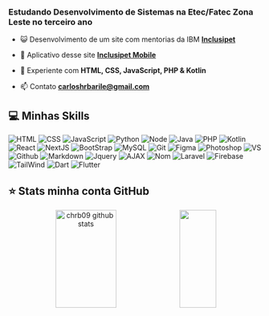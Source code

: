 <!-- Todo: Mudar Introdução -->
### Estudando Desenvolvimento de Sistemas na Etec/Fatec Zona Leste no terceiro ano

- 😺 Desenvolvimento de um site com mentorias da IBM **[Inclusipet](https://github.com/Chrb09/InclusipetProject)**

- 📱 Aplicativo desse site **[Inclusipet Mobile](https://github.com/Chrb09/InclusipetProject_Mobile)**

- 🥴 Experiente com **HTML, CSS, JavaScript, PHP & Kotlin**

- 📫 Contato **carloshrbarile@gmail.com**

## 💻 Minhas Skills
<!-- Todo: Separar isso -->
![HTML](https://img.shields.io/badge/HTML-ff627f?style=for-the-badge&logo=html5&logoColor=white)
![CSS](https://img.shields.io/badge/CSS-ff627f?&style=for-the-badge&logo=css3&logoColor=white)
![JavaScript](https://img.shields.io/badge/JavaScript-ff627f?style=for-the-badge&logo=javascript&logoColor=white)
![Python](https://img.shields.io/badge/Python-7d6472?style=for-the-badge&logo=python&logoColor=white)
![Node](https://img.shields.io/badge/Node.js-7d6472?style=for-the-badge&logo=node.js&logoColor=white)
![Java](https://img.shields.io/badge/Java-7d6472?style=for-the-badge&logo=apachenetbeanside&logoColor=white)
![PHP](https://img.shields.io/badge/PHP-ff627f?style=for-the-badge&logo=php&logoColor=white)
![Kotlin](https://img.shields.io/badge/Kotlin-ff627f?&style=for-the-badge&logo=kotlin&logoColor=white)
![React](https://img.shields.io/badge/React-ff627f?style=for-the-badge&logo=react&logoColor=white)
![NextJS](https://img.shields.io/badge/NextJS-ff627f?style=for-the-badge&logo=nextdotjs&logoColor=white)
![BootStrap](https://img.shields.io/badge/Bootstrap-7d6472?style=for-the-badge&logo=bootstrap&logoColor=white)
![MySQL](https://img.shields.io/badge/MySQL-ff627f?style=for-the-badge&logo=mysql&logoColor=white)
![Git](https://img.shields.io/badge/Git-ff627f?style=for-the-badge&logo=git&logoColor=white)
![Figma](https://img.shields.io/badge/figma-ff627f.svg?style=for-the-badge&logo=figma&logoColor=white)
![Photoshop](https://img.shields.io/badge/Adobe%20Photoshop-ff627f?style=for-the-badge&logo=Adobe%20Photoshop&logoColor=white)
![VS](https://img.shields.io/badge/VSCode-ff627f?style=for-the-badge&logo=visual%20studio%20code&logoColor=white)
![Github](https://img.shields.io/badge/Github-ff627f?style=for-the-badge&logo=github&logoColor=white)
![Markdown](https://img.shields.io/badge/Markdown-ff627f?style=for-the-badge&logo=markdown&logoColor=white)
![Jquery](https://img.shields.io/badge/Jquery-ff627f?style=for-the-badge&logo=jquery&logoColor=white)
![AJAX](https://img.shields.io/badge/AJAX-7d6472?style=for-the-badge&logo=javascript&logoColor=white)
![Nom](https://img.shields.io/badge/NPM-7d6472?style=for-the-badge&logo=npm&logoColor=white)
![Laravel](https://img.shields.io/badge/Laravel-7d6472?style=for-the-badge&logo=laravel&logoColor=white)
![Firebase](https://img.shields.io/badge/FireBase-7d6472?style=for-the-badge&logo=firebase&logoColor=white)
![TailWind](https://img.shields.io/badge/TailWind-ff627f?style=for-the-badge&logo=tailwindcss&logoColor=white)
![Dart](https://img.shields.io/badge/Dart-7d6472?style=for-the-badge&logo=dart&logoColor=white)
![Flutter](https://img.shields.io/badge/Flutter-7d6472?style=for-the-badge&logo=flutter&logoColor=white)
  
## ⭐ Stats minha conta GitHub
<div align="center">
<img width="49%" height="195px" src="https://github-readme-stats.vercel.app/api?username=chrb09&show_icons=true&count_private=true&title_color=ff627f&text_color=fffefe&icon_color=ff627f&bg_color=282a36&locale=pt-br&hide_border=true" alt="chrb09 github stats"> 
<img width="38%" height="195px" src="https://github-readme-stats.vercel.app/api/top-langs/?username=chrb09&layout=compact&count_private=true&title_color=ff627f&text_color=fffefe&icon_color=ff627f&bg_color=282a36&locale=pt-br&hide_border=true">
</div>






























<!-- ## 💜 Olá, meu nome é <strong>Carlos!</strong>

> Estudando Desenvolvimento de Sistemas na Etec/Fatec Zona Leste

<a href="https://github.com/Chrb09/Inclusipet-Ibm">Projeto com mentorias IBM</a>
---

## 🚀 Minhas Skills

<img src="https://img.shields.io/badge/HTML5-E34F26?style=for-the-badge&logo=html5&logoColor=white"><img src="https://img.shields.io/badge/CSS3-1572B6?style=for-the-badge&logo=css3&logoColor=white"><img src="https://img.shields.io/badge/JavaScript-323330?style=for-the-badge&logo=javascript&logoColor=F7DF1E"><img src="https://img.shields.io/badge/Java-ED8B00?style=for-the-badge&logo=java&logoColor=white"><img src="https://img.shields.io/badge/Bootstrap-563D7C?style=for-the-badge&logo=bootstrap&logoColor=white">


## ⭐ Informações sobre minha conta GitHub

[![iuricode](https://github-readme-stats.vercel.app/api?username=chrb09&theme=dracula)](https://github.com/anuraghazra/github-readme-stats) 
[![iuricode](https://github-readme-stats.vercel.app/api/top-langs/?username=chrb09&layout=compact&count_private=true&theme=dracula)](https://github.com/anuraghazra/github-readme-stats) -->
